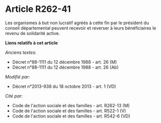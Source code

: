 # Article R262-41

Les organismes à but non lucratif agréés à cette fin par le président du conseil départemental peuvent recevoir et reverser à
leurs bénéficiaires le revenu de solidarité active.

**Liens relatifs à cet article**

_Anciens textes_:

  - Décret n°88-1111 du 12 décembre 1988 - art. 26 (M)
  - Décret n°88-1111 du 12 décembre 1988 - art. 26 (Ab)

_Modifié par_:

  - Décret n°2013-938 du 18 octobre 2013 - art. 1 (VD)

_Cité par_:

  - Code de l'action sociale et des familles - art. R262-13 (M)
  - Code de l'action sociale et des familles - art. R522-1 (V)
  - Code de l'action sociale et des familles - art. R542-6 (VD)
